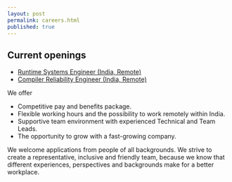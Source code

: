 ```yaml
---
layout: post
permalink: careers.html
published: true
---
```


## Current openings

* [Runtime Systems Engineer (India, Remote)](runtime_systems_engineer.html)
* [Compiler Reliability Engineer (India, Remote)](compiler_reliability_engineer.html)

We offer

* Competitive pay and benefits package.
* Flexible working hours and the possibility to work remotely within India.
* Supportive team environment with experienced Technical and Team Leads.
* The opportunity to grow with a fast-growing company.

We welcome applications from people of all backgrounds. We strive to create a
representative, inclusive and friendly team, because we know that different
experiences, perspectives and backgrounds make for a better workplace.
